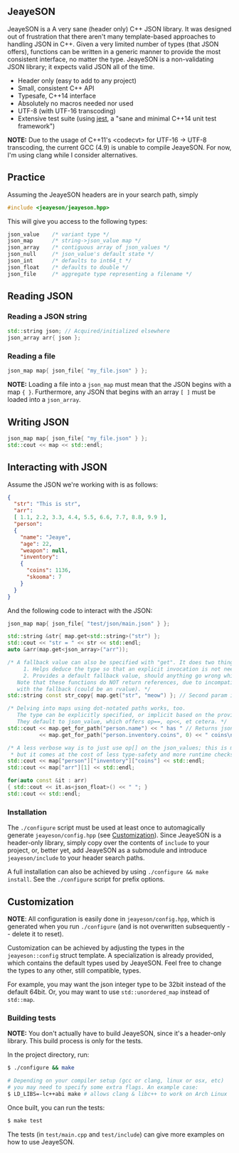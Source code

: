 JeayeSON
---

JeayeSON is a A very sane (header only) C++ JSON library. It was designed out of 
frustration that there aren't many template-based approaches to handling JSON
in C++. Given a very limited number of types (that JSON offers), functions
can be written in a generic manner to provide the most consistent
interface, no matter the type. JeayeSON is a non-validating JSON library;
it expects valid JSON all of the time.

  * Header only (easy to add to any project)
  * Small, consistent C++ API
  * Typesafe, C++14 interface
  * Absolutely no macros needed nor used
  * UTF-8 (with UTF-16 transcoding)
  * Extensive test suite (using [jest](https://github.com/jeaye/jest), a "sane and minimal C++14 unit test framework")

**NOTE:** Due to the usage of C++11's \<codecvt\> for UTF-16 -> UTF-8 transcoding, the current GCC (4.9) is unable to compile JeayeSON. For now, I'm using clang while I consider alternatives.

Practice
----
Assuming the JeayeSON headers are in your search path, simply  
```cpp
#include <jeayeson/jeayeson.hpp>
```
This will give you access to the following types:
```cpp
json_value    /* variant type */
json_map      /* string->json_value map */
json_array    /* contiguous array of json_values */
json_null     /* json_value's default state */
json_int      /* defaults to int64_t */
json_float    /* defaults to double */
json_file     /* aggregate type representing a filename */
```

Reading JSON
----
### Reading a JSON string
```cpp
std::string json; // Acquired/initialized elsewhere
json_array arr{ json };
```
### Reading a file
```cpp
json_map map{ json_file{ "my_file.json" } };
```
**NOTE:** Loading a file into a `json_map` must mean that the JSON begins with a map `{ }`. Furthermore, any JSON that begins with an array `[ ]` must be loaded into a `json_array`.

Writing JSON
----
```cpp
json_map map{ json_file{ "my_file.json" } };
std::cout << map << std::endl;
```
Interacting with JSON
----
Assume the JSON we're working with is as follows:
```json
{
  "str": "This is str",
  "arr":
  [ 1.1, 2.2, 3.3, 4.4, 5.5, 6.6, 7.7, 8.8, 9.9 ],
  "person":
  {
    "name": "Jeaye",
    "age": 22,
    "weapon": null,
    "inventory":
    {
      "coins": 1136,
      "skooma": 7
    }
  }
}
```
And the following code to interact with the JSON:
```cpp
json_map map{ json_file{ "test/json/main.json" } };

std::string &str{ map.get<std::string>("str") };
std::cout << "str = " << str << std::endl;
auto &arr(map.get<json_array>("arr"));

/* A fallback value can also be specified with "get". It does two things:
     1. Helps deduce the type so that an explicit invocation is not needed
     2. Provides a default fallback value, should anything go wrong while accessing
   Note that these functions do NOT return references, due to incompatibilities
   with the fallback (could be an rvalue). */
std::string const str_copy{ map.get("str", "meow") }; // Second param is the default

/* Delving into maps using dot-notated paths works, too.
   The type can be explicitly specified, or implicit based on the provided fallback.
   They default to json_value, which offers op==, op<<, et cetera. */
std::cout << map.get_for_path("person.name") << " has " // Returns json_value&
          << map.get_for_path("person.inventory.coins", 0) << " coins\n";

/* A less verbose way is to just use op[] on the json_values; this is more convenient,
 * but it comes at the cost of less type-safety and more runtime checks. */
std::cout << map["person"]["inventory"]["coins"] << std::endl;
std::cout << map["arr"][1] << std::endl;

for(auto const &it : arr)
{ std::cout << it.as<json_float>() << " "; }
std::cout << std::endl;
```

### Installation
The `./configure` script must be used at least once to automagically generate `jeayeson/config.hpp` (see [Customization](https://github.com/jeaye/jeayeson#customization)). Since JeayeSON is a header-only library, simply copy over the contents of `include` to your project, or, better yet, add JeayeSON as a submodule and introduce `jeayeson/include` to your header search paths.  

A full installation can also be achieved by using `./configure && make install`. See the `./configure` script for prefix options.  

Customization
---
**NOTE**: All configuration is easily done in `jeayeson/config.hpp`, which is generated when you run `./configure` (and is not overwritten subsequently -- delete it to reset).

Customization can be achieved by adjusting the types in the `jeayeson::config` struct template. A specialization is already provided, which contains the default types used by JeayeSON. Feel free to change the types to any other, still compatible, types.  

For example, you may want the json integer type to be 32bit instead of the default 64bit. Or, you may want to use `std::unordered_map` instead of `std::map`.

### Building tests
**NOTE:** You don't actually have to build JeayeSON, since it's a header-only
library. This build process is only for the tests.

In the project directory, run:
```bash
$ ./configure && make

# Depending on your compiler setup (gcc or clang, linux or osx, etc)
# you may need to specify some extra flags. An example case:
$ LD_LIBS=-lc++abi make # allows clang & libc++ to work on Arch Linux
```
Once built, you can run the tests:
```bash
$ make test
```
The tests (in `test/main.cpp` and `test/include`) can give more examples
on how to use JeayeSON.

